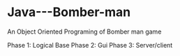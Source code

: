# Java---Bomber-man

An Object Oriented Programing of Bomber man game

Phase 1: Logical Base
Phase 2: Gui
Phase 3: Server/client
